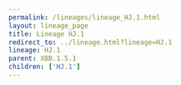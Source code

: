 ```yaml
---
permalink: /lineages/lineage_HJ.1.html
layout: lineage_page
title: Lineage HJ.1
redirect_to: ../lineage.html?lineage=HJ.1
lineage: HJ.1
parent: XBB.1.5.1
children: ['HJ.1']
---
```


